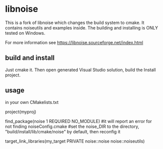 libnoise
========

This is a fork of libnoise which changes the build system to cmake.
It contains noiseutils and examples inside.
The building and installing is ONLY tested on Windows.

For more information see https://libnoise.sourceforge.net/index.html 

build and install
-----------------

Just cmake it.
Then open generated Visual Studio solution, build the Install project.

usage
-----

in your own CMakelists.txt
  
  project(myproj)
  
  find_package(noise 1 REQUIRED NO_MODULE)
  #it will report an error for not finding noiseConfig.cmake
  #set the noise_DIR to the directory, "build/install/lib/cmake/noise" by default, then reconfig it

  target_link_libraries(my_target PRIVATE noise::noise noise::noiseutils)
